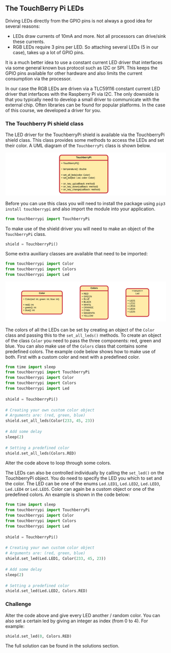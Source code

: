 ## The TouchBerry Pi LEDs

Driving LEDs directly from the GPIO pins is not always a good idea for several reasons:
* LEDs draw currents of 10mA and more. Not all processors can drive/sink these currents.
* RGB LEDs require 3 pins per LED. So attaching several LEDs (5 in our case), takes up a lot of GPIO pins.

It is a much better idea to use a constant current LED driver that interfaces via some general known bus protocol such as I2C or SPI. This keeps the GPIO pins available for other hardware and also limits the current consumption via the processor.

In our case the RGB LEDs are driven via a TLC59116 constant current LED driver that interfaces with the Raspberry Pi via I2C. The only downside is that you typically need to develop a small driver to communicate with the external chip. Often libraries can be found for popular platforms. In the case of this course, we developed a driver for you.

### The Touchberry Pi shield class

The LED driver for the TouchberryPi shield is available via the TouchberryPi shield class. This class provides some methods to access the LEDs and set their color. A UML diagram of the `TouchberryPi` class is shown below.

![UML class diagram of TouchberryPi](img/touchberry_pi_uml.png)

Before you can use this class you will need to install the package using `pip3 install touchberrypi` and also import the module into your application.

```python
from touchberrypi import TouchberryPi
```

To make use of the shield driver you will need to make an object of the `TouchberryPi` class.

```python
shield = TouchberryPi()
```

Some extra auxiliary classes are available that need to be imported:

```python
from touchberrypi import Color
from touchberrypi import Colors
from touchberrypi import Led
```

![UML class diagram of Color and Led classes](img/touchberry_pi_color_uml.png)

The colors of all the LEDs can be set by creating an object of the `Color` class and passing this to the `set_all_leds()` methods. To create an object of the class `Color` you need to pass the three components: red, green and blue. You can also make use of the `Colors` class that contains some predefined colors. The example code below shows how to make use of both. First with a custom color and next with a predefined color.

```python
from time import sleep
from touchberrypi import TouchberryPi
from touchberrypi import Color
from touchberrypi import Colors
from touchberrypi import Led

shield = TouchberryPi()

# Creating your own custom color object
# Arguments are: (red, green, blue)
shield.set_all_leds(Color(233, 45, 23))

# Add some delay
sleep(2)

# Setting a predefined color
shield.set_all_leds(Colors.RED)
```

Alter the code above to loop through some colors.

The LEDs can also be controlled individually by calling the `set_led()` on the TouchberryPi object. You do need to specify the LED you which to set and the color. The LED can be one of the enums `Led.LED1`, `Led.LED2`, `Led.LED3`, `Led.LED4` or `Led.LED5`. Color can again be a custom object or one of the predefined colors. An example is shown in the code below:

```python
from time import sleep
from touchberrypi import TouchberryPi
from touchberrypi import Color
from touchberrypi import Colors
from touchberrypi import Led

shield = TouchberryPi()

# Creating your own custom color object
# Arguments are: (red, green, blue)
shield.set_led(Led.LED1, Color(233, 45, 23))

# Add some delay
sleep(2)

# Setting a predefined color
shield.set_led(Led.LED2, Colors.RED)
```

### Challenge

Alter the code above and give every LED another / random color. You can also set a certain led by giving an integer as index (from 0 to 4). For example:

```python
shield.set_led(0, Colors.RED)
```

The full solution can be found in the solutions section.
